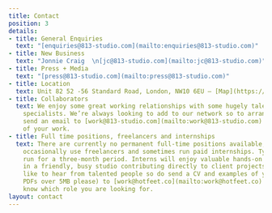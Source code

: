```yaml
---
title: Contact
position: 3
details:
- title: General Enquiries
  text: "[enquiries@813-studio.com](mailto:enquiries@813-studio.com)"
- title: New Business
  text: "Jonnie Craig  \n[jc@813-studio.com](mailto:jc@813-studio.com)"
- title: Press + Media
  text: "[press@813-studio.com](mailto:press@813-studio.com)"
- title: Location
  text: Unit 82 52 -56 Standard Road, London, NW10 6EU — [Map](https://goo.gl/maps/uUZERk6jRjS2)
- title: Collaborators
  text: We enjoy some great working relationships with some hugely talented creative
    specialists. We’re always looking to add to our network so to arrange a chat,
    send an email to [work@813-studio.com](mailto:work@813-studio.com) with some examples
    of your work.
- title: Full time positions, freelancers and internships
  text: There are currently no permanent full-time positions available, but we do
    occasionally use freelancers and sometimes run paid internships. Typically internships
    run for a three-month period. Interns will enjoy valuable hands-on experience
    in a friendly, busy studio contributing directly to client projects. We always
    like to hear from talented people so do send a CV and examples of your work (no
    PDFs over 5MB please) to [work@hotfeet.co](mailto:work@hotfeet.co) and let us
    know which role you are looking for.
layout: contact
---
```


